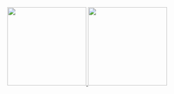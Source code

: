 
<div>
  <a href="https://github.com/GuiHenriques">
  <img height="180em" src="https://github-readme-stats.vercel.app/api?username=guihenriques&show_icons=true&theme=react"/>
  <img height="180em" src="https://github-readme-stats.vercel.app/api/top-langs/?username=guihenriques&layout=compact&langs_count=7&theme=react"/>
</div>

<!--
![Guilherme's GitHub stats](https://github-readme-stats.vercel.app/api?username=guihenriques&theme=react)
[![Top Langs](https://github-readme-stats.vercel.app/api/top-langs/?username=guihenriques&theme=react&langs_count=6&layout=compact)]

- 👋 Hi, I’m @GuiHenriques
- 👀 I’m interested in naps
- 🌱 I’m currently learning nothing
- 💞️ I’m not looking to collaborate with anything

Link to Readme Stats info: https://github.com/anuraghazra/github-readme-stats
best themes: react, github_dark, holi, transparent, vue_dark, shadow_green, nord
-->
